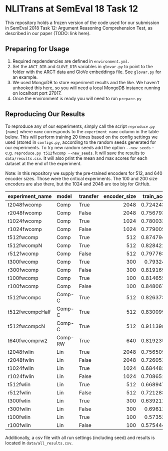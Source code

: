 # NLITrans at SemEval 18 Task 12

This repository holds a frozen version of the code used for our
submission in SemEval 2018 Task 12: Argument Reasoning Comprehension
Test, as described in our paper (TODO: link here).

## Preparing for Usage

1. Required repdendencies are defined in `environment.yml`.
2. Set the `ARCT_DIR` and `GLOVE_DIR` variables in `glovar.py` to point
   to the folder with the ARCT data and GloVe embeddings file.
   See `glovar.py` for an example.
3. We used MongoDB to store experiment results and the like.
   We haven't unhooked this here, so you will need a local MongoDB
   instance running on localhost port 27017.
4. Once the environment is ready you will need to run `prepare.py`

## Reproducing Our Results

To reproduce any of our experiments, simply call the script
`reproduce.py {name}` where `name` corresponds to the `experiment_name`
column in the table below. This will perform training 20 times based on
the config settings we used (stored in `configs.py`, according to the
random seeds generated for our experiments. To try new random seeds add
the option `--new_seeds` - e.g. `reproduce.py t512fwcomp --new_seeds`.
It will save the results to `data/results.csv`. It will also print the
mean and max scores for each dataset at the end of the experiment.

Note: in this repository we supply the pre-trained encoders for 512,
and 640 encoder sizes. Those were the critical experiments. The 100 and
200 size encoders are also there, but the 1024 and 2048 are too big
for GitHub.

| experiment_name   | model   | transfer   |   encoder_size |   train_acc |   tune_acc |   test_acc |
|:------------------|:--------|:-----------|---------------:|------------:|-----------:|-----------:|
| t2048fwcomp       | Comp    | True       |           2048 |    0.724243 |   0.672552 |   0.560923 |
| r2048fwcomp       | Comp    | False      |           2048 |    0.756793 |   0.668958 |   0.578153 |
| t1024fwcomp       | Comp    | True       |           1024 |    0.780033 |   0.673906 |   0.574887 |
| r1024fwcomp       | Comp    | False      |           1024 |    0.779005 |   0.673021 |   0.575788 |
| t512fwcomp        | Comp    | True       |            512 |    0.874794 |   0.680104 |   0.613063 |
| t512fwcompN       | Comp    | True       |            512 |    0.828421 |   0.680469 |   0.613063 |
| r512fwcomp        | Comp    | False      |            512 |    0.797763 |   0.675729 |   0.569482 |
| t300fwcomp        | Comp    | True       |            300 |    0.79324  |   0.669323 |   0.562275 |
| r300fwcomp        | Comp    | False      |            300 |    0.819169 |   0.670521 |   0.576014 |
| t100fwcomp        | Comp    | True       |            100 |    0.814655 |   0.672969 |   0.578829 |
| r100fwcomp        | Comp    | False      |            100 |    0.848067 |   0.679479 |   0.588851 |
| t512fwcompc       | Comp-C  | True       |            512 |    0.826373 |   0.67026  |   0.57545  |
| t512fwcompcHalf   | Comp-C  | True       |            512 |    0.830099 |   0.63375  |   0.57545  |
| t512fwcompcN      | Comp-C  | True       |            512 |    0.911398 |   0.654479 |   0.57545  |
| t640fwcomprw2     | Comp-RW | True       |            640 |    0.819235 |   0.678385 |   0.580405 |
| t2048fwlin        | Lin     | True       |           2048 |    0.756505 |   0.654063 |   0.538176 |
| r2048fwlin        | Lin     | False      |           2048 |    0.726053 |   0.632708 |   0.527815 |
| t1024fwlin        | Lin     | True       |           1024 |    0.684482 |   0.658854 |   0.523423 |
| r1024fwlin        | Lin     | False      |           1024 |    0.708651 |   0.658958 |   0.538288 |
| t512fwlin         | Lin     | True       |            512 |    0.668947 |   0.603594 |   0.509685 |
| r512fwlin         | Lin     | False      |            512 |    0.721283 |   0.604844 |   0.526577 |
| t300fwlin         | Lin     | True       |            300 |    0.639211 |   0.576406 |   0.504505 |
| r300fwlin         | Lin     | False      |            300 |    0.69611  |   0.578542 |   0.519595 |
| t100fwlin         | Lin     | True       |            100 |    0.57352  |   0.541458 |   0.514302 |
| r100fwlin         | Lin     | False      |            100 |    0.575444 |   0.536094 |   0.512387 |


Additionally, a csv file with all run settings (including seed) and results
is located in `data/all_results.csv`.


